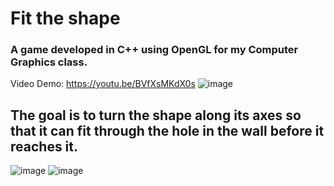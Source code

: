 # Fit the shape
### A game developed in C++ using OpenGL for my Computer Graphics class. 


Video Demo: https://youtu.be/BVfXsMKdX0s
![image](https://user-images.githubusercontent.com/53094076/236641494-277dd30f-5ee5-48a5-9ded-65acadd90399.png)
## The goal is to turn the shape along its axes so that it can fit through the hole in the wall before it reaches it.
![image](https://user-images.githubusercontent.com/53094076/236641569-74410764-4ed1-4603-b916-b5abe436a72f.png)
![image](https://user-images.githubusercontent.com/53094076/236641648-814ab345-ce60-4260-9f65-f85f72a6d6aa.png)


